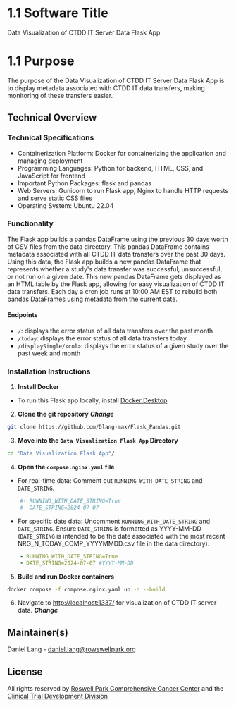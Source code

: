 # 1.1 Software Title
Data Visualization of CTDD IT Server Data Flask App

# 1.1 Purpose
The purpose of the Data Visualization of CTDD IT Server Data Flask App is to display metadata associated with CTDD IT data transfers, making monitoring of these transfers easier.  

## Technical Overview

### Technical Specifications
+ Containerization Platform: Docker for containerizing the application and managing deployment
+ Programming Languages: Python for backend, HTML, CSS, and JavaScript for frontend
+ Important Python Packages: flask and pandas
+ Web Servers: Gunicorn to run Flask app, Nginx to handle HTTP requests and serve static CSS files
+ Operating System: Ubuntu 22.04

### Functionality
The Flask app builds a pandas DataFrame using the previous 30 days worth of CSV files from the data directory. This pandas DataFrame contains metadata associated with all CTDD IT data transfers over the past 30 days. Using this data, the Flask app builds a new pandas DataFrame that represents whether a study's data transfer was successful, unsuccessful, or not run on a given date. This new pandas DataFrame gets displayed as an HTML table by the Flask app, allowing for easy visualization of CTDD IT data transfers. Each day a cron job runs at 10:00 AM EST to rebuild both pandas DataFrames using metadata from the current date.

#### Endpoints
+ `/`: displays the error status of all data transfers over the past month
+ `/today`: displays the error status of all data transfers today
+ `/displaySingle/<col>`: displays the error status of a given study over the past week and month

### Installation Instructions
1. **Install Docker** 
+ To run this Flask app locally, install [Docker Desktop](https://docs.docker.com/get-docker/).

2. **Clone the git repository** ***Change***
```bash
git clone https://github.com/Dlang-max/Flask_Pandas.git
```
3. **Move into the `Data Visualization Flask App` Directory**
```bash
cd "Data Visualization Flask App"/
```

4. **Open the `compose.nginx.yaml` file**
+ For real-time data: Comment out `RUNNING_WITH_DATE_STRING` and `DATE_STRING`.

```yaml
    #- RUNNING_WITH_DATE_STRING=True
    #- DATE_STRING=2024-07-07
```

+ For specific date data: Uncomment `RUNNING_WITH_DATE_STRING` and `DATE_STRING`. Ensure `DATE_STRING` is formatted as YYYY-MM-DD (`DATE_STRING` is intended to be the date associated with the most recent NRG_N_TODAY_COMP_YYYYMMDD.csv file in the data directory).

```yaml
    - RUNNING_WITH_DATE_STRING=True
    - DATE_STRING=2024-07-07 #YYYY-MM-DD
```

5. **Build and run Docker containers**
```bash
docker compose -f compose.nginx.yaml up -d --build
```

6. Navigate to [http://localhost:1337/](http://localhost:1337/) for visualization of CTDD IT server data. ***Change***


## Maintainer(s)
Daniel Lang - daniel.lang@rowswellpark.org

## License
All rights reserved by [Roswell Park Comprehensive Cancer Center](https://www.roswellpark.org) and the [Clinical Trial Development Division](https://www.ctdd.org) 